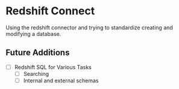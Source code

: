 # Redshift Connect

Using the redshift connector and trying to standardize creating and modifying a database.

## Future Additions
- [ ] Redshift SQL for Various Tasks
  - [ ] Searching
  - [ ] Internal and external schemas